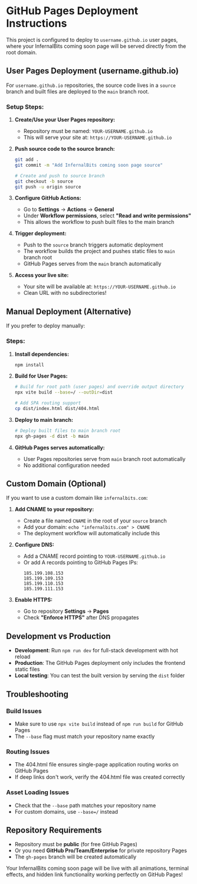 # GitHub Pages Deployment Instructions

This project is configured to deploy to `username.github.io` user pages, where your InfernalBits coming soon page will be served directly from the root domain.

## User Pages Deployment (username.github.io)

For `username.github.io` repositories, the source code lives in a `source` branch and built files are deployed to the `main` branch root.

### Setup Steps:

1. **Create/Use your User Pages repository:**
   - Repository must be named: `YOUR-USERNAME.github.io`
   - This will serve your site at: `https://YOUR-USERNAME.github.io`

2. **Push source code to the source branch:**
   ```bash
   git add .
   git commit -m "Add InfernalBits coming soon page source"
   
   # Create and push to source branch
   git checkout -b source
   git push -u origin source
   ```

3. **Configure GitHub Actions:**
   - Go to **Settings** → **Actions** → **General**
   - Under **Workflow permissions**, select **"Read and write permissions"**
   - This allows the workflow to push built files to the main branch

4. **Trigger deployment:**
   - Push to the `source` branch triggers automatic deployment
   - The workflow builds the project and pushes static files to `main` branch root
   - GitHub Pages serves from the `main` branch automatically

5. **Access your live site:**
   - Your site will be available at: `https://YOUR-USERNAME.github.io`
   - Clean URL with no subdirectories!

## Manual Deployment (Alternative)

If you prefer to deploy manually:

### Steps:

1. **Install dependencies:**
   ```bash
   npm install
   ```

2. **Build for User Pages:**
   ```bash
   # Build for root path (user pages) and override output directory
   npx vite build --base=/ --outDir=dist
   
   # Add SPA routing support  
   cp dist/index.html dist/404.html
   ```

3. **Deploy to main branch:**
   ```bash
   # Deploy built files to main branch root
   npx gh-pages -d dist -b main
   ```

4. **GitHub Pages serves automatically:**
   - User Pages repositories serve from `main` branch root automatically
   - No additional configuration needed

## Custom Domain (Optional)

If you want to use a custom domain like `infernalbits.com`:

1. **Add CNAME to your repository:**
   - Create a file named `CNAME` in the root of your `source` branch
   - Add your domain: `echo "infernalbits.com" > CNAME`
   - The deployment workflow will automatically include this

2. **Configure DNS:**
   - Add a CNAME record pointing to `YOUR-USERNAME.github.io`
   - Or add A records pointing to GitHub Pages IPs:
     ```
     185.199.108.153
     185.199.109.153
     185.199.110.153
     185.199.111.153
     ```

3. **Enable HTTPS:**
   - Go to repository **Settings** → **Pages**
   - Check **"Enforce HTTPS"** after DNS propagates

## Development vs Production

- **Development**: Run `npm run dev` for full-stack development with hot reload
- **Production**: The GitHub Pages deployment only includes the frontend static files
- **Local testing**: You can test the built version by serving the `dist` folder

## Troubleshooting

### Build Issues
- Make sure to use `npx vite build` instead of `npm run build` for GitHub Pages
- The `--base` flag must match your repository name exactly

### Routing Issues
- The 404.html file ensures single-page application routing works on GitHub Pages
- If deep links don't work, verify the 404.html file was created correctly

### Asset Loading Issues
- Check that the `--base` path matches your repository name
- For custom domains, use `--base=/` instead

## Repository Requirements

- Repository must be **public** (for free GitHub Pages)
- Or you need **GitHub Pro/Team/Enterprise** for private repository Pages
- The `gh-pages` branch will be created automatically

Your InfernalBits coming soon page will be live with all animations, terminal effects, and hidden link functionality working perfectly on GitHub Pages!